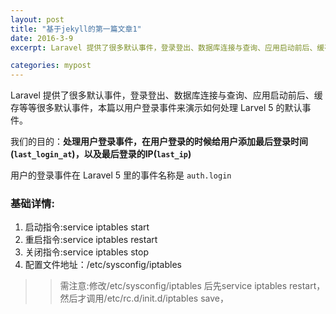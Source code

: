 ```yaml
---
layout: post
title: "基于jekyll的第一篇文章1"
date: 2016-3-9
excerpt: Laravel 提供了很多默认事件，登录登出、数据库连接与查询、应用启动前后、缓存等等很多默认事件，本篇以用户登录事件来演示如何处理 Larvel 5 的默认事件。

categories: mypost
---
```

Laravel 提供了很多默认事件，登录登出、数据库连接与查询、应用启动前后、缓存等等很多默认事件，本篇以用户登录事件来演示如何处理 Larvel 5 的默认事件。

我们的目的：**处理用户登录事件，在用户登录的时候给用户添加最后登录时间(`last_login_at`)，以及最后登录的IP(`last_ip`)**

用户的登录事件在 Laravel 5 里的事件名称是 `auth.login`

### 基础详情:

1. 启动指令:service iptables start
2. 重启指令:service iptables restart
3. 关闭指令:service iptables stop
4. 配置文件地址：/etc/sysconfig/iptables
>>需注意:修改/etc/sysconfig/iptables 后先service iptables restart，然后才调用/etc/rc.d/init.d/iptables save，
